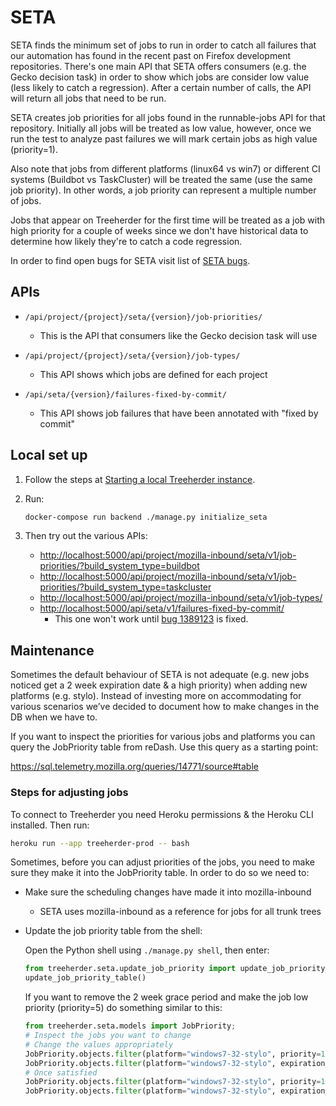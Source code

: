 # SETA

SETA finds the minimum set of jobs to run in order to catch all failures that our automation has found in the recent past on Firefox development repositories.
There's one main API that SETA offers consumers (e.g. the Gecko decision task) in order to show which jobs are consider low value
(less likely to catch a regression). After a certain number of calls, the API will return all jobs that need to be run.

SETA creates job priorities for all jobs found in the runnable-jobs API for that repository.
Initially all jobs will be treated as low value, however, once we run the test to analyze past
failures we will mark certain jobs as high value (priority=1).

Also note that jobs from different platforms (linux64 vs win7) or different CI systems (Buildbot vs TaskCluster)
will be treated the same (use the same job priority). In other words, a job priority can represent a multiple
number of jobs.

Jobs that appear on Treeherder for the first time will be treated as a job with high priority for a couple of
weeks since we don't have historical data to determine how likely they're to catch a code regression.

In order to find open bugs for SETA visit list of [SETA bugs].

[seta bugs]: https://bugzilla.mozilla.org/buglist.cgi?product=Tree%20Management&component=Treeherder%3A%20SETA&resolution=---

## APIs

- `/api/project/{project}/seta/{version}/job-priorities/`

  - This is the API that consumers like the Gecko decision task will use

- `/api/project/{project}/seta/{version}/job-types/`

  - This API shows which jobs are defined for each project

- `/api/seta/{version}/failures-fixed-by-commit/`

  - This API shows job failures that have been annotated with "fixed by commit"

## Local set up

1. Follow the steps at [Starting a local Treeherder instance].
2. Run:
   ```bash
   docker-compose run backend ./manage.py initialize_seta
   ```
3. Then try out the various APIs:

   - <http://localhost:5000/api/project/mozilla-inbound/seta/v1/job-priorities/?build_system_type=buildbot>
   - <http://localhost:5000/api/project/mozilla-inbound/seta/v1/job-priorities/?build_system_type=taskcluster>
   - <http://localhost:5000/api/project/mozilla-inbound/seta/v1/job-types/>
   - <http://localhost:5000/api/seta/v1/failures-fixed-by-commit/>
     - This one won't work until [bug 1389123] is fixed.

[starting a local treeherder instance]: installation.md#starting-a-local-treeherder-instance
[bug 1389123]: https://bugzilla.mozilla.org/show_bug.cgi?id=1389123

## Maintenance

Sometimes the default behaviour of SETA is not adequate (e.g. new jobs noticed get a 2 week expiration date & a high priority)
when adding new platforms (e.g. stylo).
Instead of investing more on accommodating for various scenarios we’ve decided to document how to make changes in the DB when we have to.

If you want to inspect the priorities for various jobs and platforms you can query the JobPriority table from reDash.
Use this query as a starting point:

<https://sql.telemetry.mozilla.org/queries/14771/source#table>

### Steps for adjusting jobs

To connect to Treeherder you need Heroku permissions & the Heroku CLI installed. Then run:

```bash
heroku run --app treeherder-prod -- bash
```

Sometimes, before you can adjust priorities of the jobs, you need to make sure they make it into the JobPriority table.
In order to do so we need to:

- Make sure the scheduling changes have made it into mozilla-inbound

  - SETA uses mozilla-inbound as a reference for jobs for all trunk trees

- Update the job priority table from the shell:

  Open the Python shell using `./manage.py shell`, then enter:

  ```python
  from treeherder.seta.update_job_priority import update_job_priority_table
  update_job_priority_table()
  ```

  If you want to remove the 2 week grace period and make the job low priority (priority=5) do something similar to this:

  ```python
  from treeherder.seta.models import JobPriority;
  # Inspect the jobs you want to change
  # Change the values appropriately
  JobPriority.objects.filter(platform="windows7-32-stylo", priority=1)
  JobPriority.objects.filter(platform="windows7-32-stylo", expiration_date__isnull=False)
  # Once satisfied
  JobPriority.objects.filter(platform="windows7-32-stylo", priority=1).update(priority=5);
  JobPriority.objects.filter(platform="windows7-32-stylo", expiration_date__isnull=False).update(expiration_date=None)
  ```
